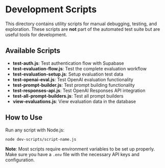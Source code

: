 # Development Scripts

This directory contains utility scripts for manual debugging, testing, and exploration. These scripts are **not** part of the automated test suite but are useful tools for development.

## Available Scripts

- **test-auth.js**: Test authentication flow with Supabase
- **test-evaluation-flow.js**: Test the complete evaluation workflow
- **test-evaluation-setup.js**: Setup evaluation test data
- **test-openai-eval.js**: Test OpenAI evaluation functionality
- **test-prompt-builder.js**: Test prompt building functionality
- **test-responses-api.js**: Test OpenAI Responses API integration
- **test-all-prompt-builders.js**: Test all prompt builders
- **view-evaluations.js**: View evaluation data in the database

## How to Use

Run any script with Node.js:

```bash
node dev-scripts/script-name.js
```

**Note**: Most scripts require environment variables to be set up properly. Make sure you have a `.env` file with the necessary API keys and configuration.
